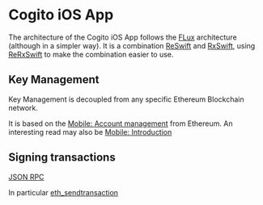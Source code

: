 # Cogito iOS App

The architecture of the Cogito iOS App follows the [FLux](http://facebook.github.io/flux/) architecture (although in a simpler way). It is a combination [ReSwift](https://github.com/ReSwift/ReSwift) and [RxSwift](https://github.com/ReactiveX/RxSwift), using [ReRxSwift](https://github.com/svdo/ReRxSwift) to make the combination easier to use.

## Key Management

Key Management is decoupled from any specific Ethereum Blockchain network.

It is based on the [Mobile: Account management](https://github.com/ethereum/go-ethereum/wiki/Mobile:-Account-management) from Ethereum. An interesting read may also be [Mobile: Introduction](https://github.com/ethereum/go-ethereum/wiki/Mobile:-Introduction)


## Signing transactions

[JSON RPC](https://github.com/ethereum/wiki/wiki/JSON-RPC#eth_sendtransaction)

In particular [eth_sendtransaction](https://github.com/ethereum/wiki/wiki/JSON-RPC#eth_sendtransaction)